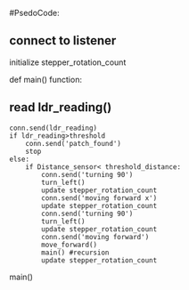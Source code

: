 #PsedoCode:

## connect to listener
  initialize stepper_rotation_count

def main() function:
  ## read ldr_reading()
    conn.send(ldr_reading)
    if ldr_reading>threshold
        conn.send('patch_found')
        stop
    else:
        if Distance_sensor< threshold_distance:
            conn.send('turning 90')
            turn_left()
            update stepper_rotation_count
            conn.send('moving forward x')
            update stepper_rotation_count
            conn.send('turning 90')
            turn_left()
            update stepper_rotation_count
            conn.send('moving forward')
            move_forward()
            main() #recursion
            update stepper_rotation_count
main()
